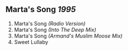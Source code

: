 ## Marta's Song *1995*

1. Marta's Song *(Radio Version)*
2. Marta's Song *(Into The Deep Mix)*
3. Marta's Song *(Armand's Muslim Moose Mix)*
4. Sweet Lullaby
